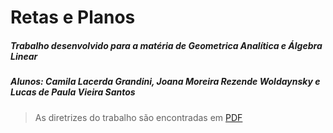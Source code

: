 # Retas e Planos
##### Trabalho desenvolvido para a matéria de Geometrica Analítica e Álgebra Linear
##### Alunos: Camila Lacerda Grandini, Joana Moreira Rezende Woldaynsky e Lucas de Paula Vieira Santos

> As diretrizes do trabalho são encontradas em [PDF](https://pucminas.instructure.com/courses/161281/files/9668996?wrap=1)

